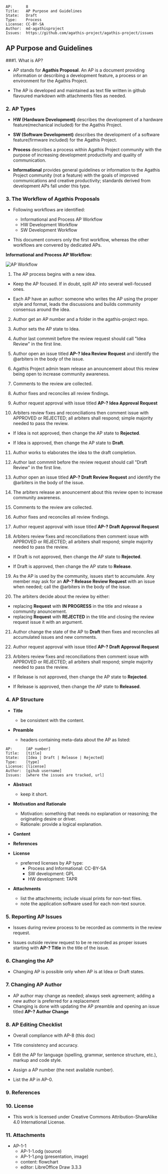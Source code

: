 ```
AP:      8
Title:   AP Purpose and Guidelines
State:   Draft
Type:    Process
License: CC-BY-SA
Author:  md-agathisproject
Issues:	 https://github.com/agathis-project/agathis-project/issues
```

## AP Purpose and Guidelines

###1. What is AP?

- AP stands for **Agathis Proposal**. An AP is a document providing
  information or describing a development feature, a process or an environment
  for the Agathis Project.

- The AP is developed and maintained as text file written in github flavoured 
  markdown with attachments files as needed.

### 2. AP Types

- **HW (Hardware Development)** describes the development of a hardware 
 feature(mechanical included) for the Agathis Project.

- **SW (Software Development)** describes the development of a software 
 feature(firmware included) for the Agathis Project.

- **Process** describes a process within Agathis Project community with the
  purpose of increasing development productivity and quality of communication.
 
- **Informational** provides general guidelines or information to the 
  Agathis Project community (not a feature) with the goals of improved 
  communications and creative productivity; standards derived from development
  APs fall under this type.  

### 3. The Workflow of Agathis Proposals

- Following workflows are identified:
  - Informational and Process AP Workflow
  - HW Development Workflow
  - SW Development Workflow 

- This document convers only the first workflow, whereas the other workflows 
  are convered by dedicated APs.

**Informational and Process AP Workflow:**
  
![AP Workflow](https://github.com/agathis-project/agathis-project/blob/master/AP-8/AP-8-1.png)

1. The AP process begins with a new idea.

  - Keep the AP focused. If in doubt, split AP into several well-focused ones.

  - Each AP have an author: someone who writes the AP using the proper style and 
  format, leads the discussions and builds community consensus around the idea.

2. Author get an AP number and a folder in the agathis-project repo.

3. Author sets the AP state to Idea.

4. Author last commmit before the review request should call "Idea Review" in 
  the first line.

5. Author open an issue titled **AP-? Idea Review Request** and identify the
   @arbiters in the body of the issue.

6. Agathis Project admin team release an anouncement about this review being 
   open to increase community awareness.

7. Comments to the review are collected.
   
8. Author fixes and reconciles all review findings.

9. Author request approval with issue titled **AP-? Idea Approval Request** 

10. Arbiters review fixes and reconciliations then comment issue with APPROVED
  or REJECTED; all arbiters shall respond; simple majority needed to pass the 
  review.

  - If Idea is not approved, then change the AP state to **Rejected**.
  
  - If Idea is approved, then change the AP state to **Draft**.

11. Author works to elaborates the idea to the draft completion.  

12. Author last commmit before the review request should call "Draft Review" in 
  the first line.

13. Author open an issue titled **AP-? Draft Review Request** and identify the
   @arbiters in the body of the issue.

14. The arbiters release an anouncement about this review open to increase 
  community awareness.

15. Comments to the review are collected.
   
16. Author fixes and reconciles all review findings.

17. Author request approval with issue titled **AP-? Draft Approval Request** 

18. Arbiters review fixes and reconciliations then comment issue with APPROVED
  or REJECTED; all arbiters shall respond; simple majority needed to pass the 
  review.

  - If Draft is not approved, then change the AP state to **Rejected**.
  
  - If Draft is approved, then change the AP state to **Release**.
  
19. As the AP is used by the community, issues start to accumulate.
  Any member may ask for an **AP-? Release Review Request** with an issue when 
  needed; call the @arbiters in the body of the issue.
  
20. The arbiters decide about the review by either:
  - replacing **Request** with **IN PROGRESS** in the title and release a
  community anouncement.
  - replacing **Request** with **REJECTED** in the title and closing the review 
   request issue it with an argument.

21. Author change the state of the AP to **Draft** then fixes and reconciles 
  all accumulated issues and new comments.

22. Author request approval with issue titled **AP-? Draft Approval Request** 

23. Arbiters review fixes and reconciliations then comment issue with APPROVED
  or REJECTED; all arbiters shall respond; simple majority needed to pass the 
  review.

  - If Release is not approved, then change the AP state to **Rejected**.
  
  - If Release is approved, then change the AP state to **Released**.

### 4. AP Structure

- **Title**
  - be consistent with the content.

- **Preamble**
  - headers containing meta-data about the AP as listed:

```
AP:      [AP number]
Title:   [title]
State:   [Idea | Draft | Release | Rejected]
Type:    [type]
License: [license]
Author:  [gihub username]
Issues:  [where the issues are tracked, url]
```  

- **Abstract**
  - keep it short.
  
- **Motivation and Rationale**
  - Motivation: something that needs no explanation or reasoning; 
    the originating desire or driver.
  - Rationale: provide a logical explanation.

- **Content**
  
- **References**

- **License**
  - preferred licenses by AP type:
    - Process and Informational: CC-BY-SA
	- SW development: GPL
	- HW development: TAPR
  
- **Attachments**
  - list the attachments; include visual prints for non-text files.
  - note the application software used for each non-text source.


### 5. Reporting AP Issues

- Issues during review process to be recorded as comments in the review request.

- Issues outside review request to be re recorded as proper issues starting
  with **AP-? Title** in the title of the issue.

### 6. Changing the AP

- Changing AP is possible only when AP is at Idea or Draft states.

### 7. Changing AP Author

- AP author may change as needed; always seek agreement; adding a new author 
  is preferred for a replacement
- Changing is done with updating the AP preamble and opening an issue titled
  **AP-? Author Change**  

### 8. AP Editing Checklist

- Overall compliance with AP-8 (this doc)

- Title consistency and accuracy.

- Edit the AP for language (spelling, grammar, sentence structure, etc.),
  markup and code style.

- Assign a AP number (the next available number).

- List the AP in AP-0.

### 9. References

### 10. License

- This work is licensed under Creative Commons Attribution-ShareAlike 4.0
  International License.

### 11. Attachments

- AP-1-1
  - AP-1-1.odg (source)
  - AP-1-1.png (presentation, image)
  - content: flowchart
  - editor: LibreOffice Draw 3.3.3

